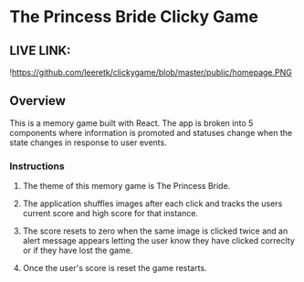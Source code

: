 # The Princess Bride Clicky Game

## LIVE LINK: 

!https://github.com/leeretk/clickygame/blob/master/public/homepage.PNG



## Overview

This is a memory game built with React. The app is broken into 5 components where information is promoted and statuses change when the state changes in response to user events.

### Instructions

1. The theme of this memory game is The Princess Bride.  

3. The application shuffles images after each click and tracks the users current score and high score for that instance. 

4. The score resets to zero when the same image is clicked twice and an alert message appears letting the user know they have clicked correclty or if they have lost the game. 

6. Once the user's score is reset the game restarts. 
